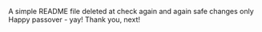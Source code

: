 A simple README file
deleted at
check again
and again
safe changes only
Happy passover - yay!
Thank you, next!
